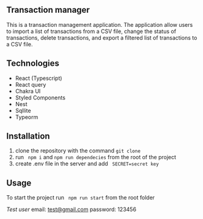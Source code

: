 ## Transaction manager
This is a transaction management application. The application  allow users to import a list of transactions from a CSV file, change the status of transactions, delete transactions, and export a filtered list of transactions to a CSV file.

## Technologies
- React (Typescript)
- React query
- Chakra UI
- Styled Components
- Nest
- Sqllite
- Typeorm

## Installation
1. clone the repository with the command ``` git clone ```
2. run ``` npm i``` and ```npm run dependecies``` from the root of the project
3. create .env file in the server and add ``` SECRET=secret key```

## Usage
To start the project run ``` npm run start``` from the root folder

*Test user*
email: test@gmail.com
password: 123456
